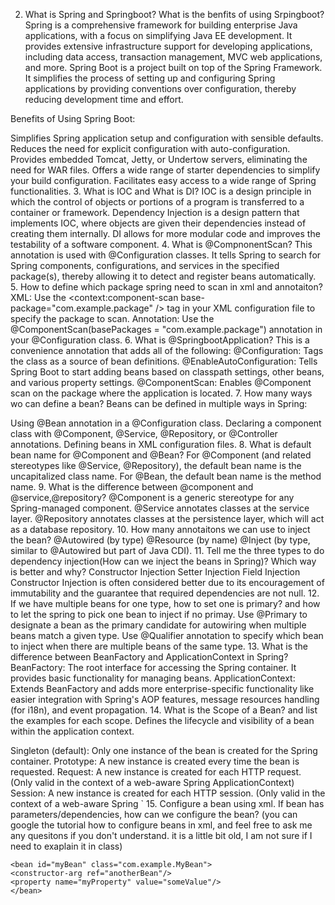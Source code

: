 2. What is Spring and Springboot? What is the benfits of using Srpingboot?
   Spring is a comprehensive framework for building enterprise Java applications, with a focus on simplifying Java EE development. It provides extensive infrastructure support for developing applications, including data access, transaction management, MVC web applications, and more. Spring Boot is a project built on top of the Spring Framework. It simplifies the process of setting up and configuring Spring applications by providing conventions over configuration, thereby reducing development time and effort.

Benefits of Using Spring Boot:

Simplifies Spring application setup and configuration with sensible defaults.
Reduces the need for explicit configuration with auto-configuration.
Provides embedded Tomcat, Jetty, or Undertow servers, eliminating the need for WAR files.
Offers a wide range of starter dependencies to simplify your build configuration.
Facilitates easy access to a wide range of Spring functionalities.
3.  What is IOC and What is DI?
    IOC is a design principle in which the control of objects or portions of a program is transferred to a container or framework. Dependency Injection is a design pattern that implements IOC, where objects are given their dependencies instead of creating them internally. DI allows for more modular code and improves the testability of a software component.
4.  What is  @CompnonentScan?
    This annotation is used with @Configuration classes. It tells Spring to search for Spring components, configurations, and services in the specified package(s), thereby allowing it to detect and register beans automatically.
5.  How to define which package spring need to scan in xml and annotaiton?
    XML: Use the <context:component-scan base-package="com.example.package" /> tag in your XML configuration file to specify the package to scan.
    Annotation: Use the @ComponentScan(basePackages = "com.example.package") annotation in your @Configuration class.
6.  What is  @SpringbootApplication?
    This is a convenience annotation that adds all of the following:
@Configuration: Tags the class as a source of bean definitions.
@EnableAutoConfiguration: Tells Spring Boot to start adding beans based on classpath settings, other beans, and various property settings.
@ComponentScan: Enables @Component scan on the package where the application is located.
7. How many ways wo can define a bean?
   Beans can be defined in multiple ways in Spring:

Using @Bean annotation in a @Configuration class.
Declaring a component class with @Component, @Service, @Repository, or @Controller annotations.
Defining beans in XML configuration files.
8.  What is default bean name for  @Component and  @Bean?
    For @Component (and related stereotypes like @Service, @Repository), the default bean name is the uncapitalized class name.
    For @Bean, the default bean name is the method name.
9.  What is the difference between  @component and  @service,@repository?
    @Component is a generic stereotype for any Spring-managed component.
    @Service annotates classes at the service layer.
    @Repository annotates classes at the persistence layer, which will act as a database repository.
10. How many annotaitons we can use to inject the bean?
    @Autowired (by type)
    @Resource (by name)
    @Inject (by type, similar to @Autowired but part of Java CDI).
11. Tell me the three types to do dependency injection(How can we inject the beans
    in Spring)? Which way is better and why?
    Constructor Injection
    Setter Injection
    Field Injection
Constructor Injection is often considered better due to its encouragement of immutability and the guarantee that required dependencies are not null.
12. If we have multiple beans for one type, how to set one is primary? and how to let
    the spring to pick one bean to inject if no primay.
    Use @Primary to designate a bean as the primary candidate for autowiring when multiple beans match a given type.
    Use @Qualifier annotation to specify which bean to inject when there are multiple beans of the same type.
13. What is the difference between BeanFactory and ApplicationContext in Spring?
    BeanFactory: The root interface for accessing the Spring container. It provides basic functionality for managing beans.
    ApplicationContext: Extends BeanFactory and adds more enterprise-specific functionality like easier integration with Spring's AOP features, message resources handling (for i18n), and event propagation.
14. What is the Scope of a Bean?  and list the examples for each scope.
    Defines the lifecycle and visibility of a bean within the application context.

Singleton (default): Only one instance of the bean is created for the Spring container.
Prototype: A new instance is created every time the bean is requested.
Request: A new instance is created for each HTTP request. (Only valid in the context of a web-aware Spring ApplicationContext)
Session: A new instance is created for each HTTP session. (Only valid in the context of a web-aware Spring `
15. Configure a bean using xml. If bean has parameters/dependencies, how can we
    configure the bean? (you can google the tutorial how to configure beans in xml,
    and feel free to ask me any quesitons if you don't understand. it is a little bit old,
    I am not sure if I need to exaplain it in class)
    
    <bean id="myBean" class="com.example.MyBean">
    <constructor-arg ref="anotherBean"/>
    <property name="myProperty" value="someValue"/>
    </bean>